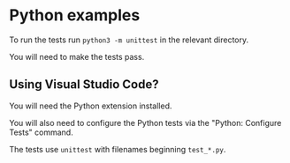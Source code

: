# Python examples

To run the tests run `python3 -m unittest` in the relevant directory.

You will need to make the tests pass.

## Using Visual Studio Code?

You will need the Python extension installed.

You will also need to configure the Python tests via the "Python: Configure Tests" command.

The tests use `unittest` with filenames beginning `test_*.py`.
